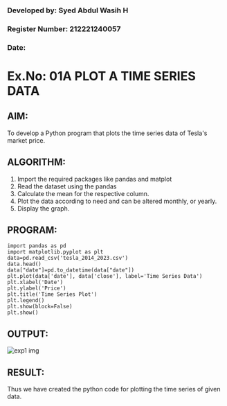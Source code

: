 ### Developed by: Syed Abdul Wasih H
### Register Number: 212221240057
### Date:

# Ex.No: 01A PLOT A TIME SERIES DATA


## AIM:

To develop a Python program that plots the time series data of Tesla's market price.


## ALGORITHM:

1. Import the required packages like pandas and matplot
2. Read the dataset using the pandas
3. Calculate the mean for the respective column.
4. Plot the data according to need and can be altered monthly, or yearly.
5. Display the graph.

   
## PROGRAM:

```
import pandas as pd
import matplotlib.pyplot as plt
data=pd.read_csv('tesla_2014_2023.csv')
data.head()
data["date"]=pd.to_datetime(data["date"])
plt.plot(data['date'], data['close'], label='Time Series Data')
plt.xlabel('Date')
plt.ylabel('Price')
plt.title('Time Series Plot')
plt.legend()
plt.show(block=False)
plt.show()
```


## OUTPUT:

![exp1 img](https://github.com/user-attachments/assets/c69ca8fb-0f18-452f-9954-f72621303795)


## RESULT:

Thus we have created the python code for plotting the time series of given data.
